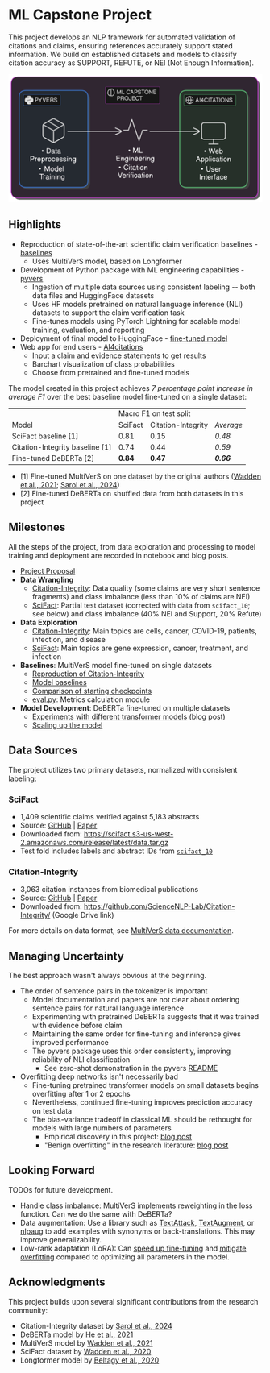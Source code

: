 # ML Capstone Project

This project develops an NLP framework for automated validation of citations and claims, ensuring references accurately support stated information.
We build on established datasets and models to classify citation accuracy as SUPPORT, REFUTE, or NEI (Not Enough Information).

![ML Capstone Project Diagram](./images/project_diagram.png)

## Highlights

- Reproduction of state-of-the-art scientific claim verification baselines - [baselines](baselines)
  - Uses MultiVerS model, based on Longformer
- Development of Python package with ML engineering capabilities - [pyvers](https://github.com/jedick/pyvers)
  - Ingestion of multiple data sources using consistent labeling -- both data files and HuggingFace datasets
  - Uses HF models pretrained on natural language inference (NLI) datasets to support the claim verification task
  - Fine-tunes models using PyTorch Lightning for scalable model training, evaluation, and reporting
- Deployment of final model to HuggingFace - [fine-tuned model](https://huggingface.co/jedick/DeBERTa-v3-base-mnli-fever-anli-scifact-citint)
- Web app for end users - [AI4citations](https://github.com/jedick/AI4citations)
  - Input a claim and evidence statements to get results
  - Barchart visualization of class probabilities
  - Choose from pretrained and fine-tuned models

The model created in this project achieves <i>7 percentage point increase in average F1</i> over the best baseline model fine-tuned on a single dataset:

<table>
  <tr>
    <td></td>
    <td colspan="3">Macro F1 on test split</td>
  </tr>
  <tr>
    <td>Model</td>
    <td>SciFact</td>
    <td>Citation-Integrity</td>
    <td><i>Average</i></td>
  </tr>
  <tr>
    <td>SciFact baseline [1]</td>
    <td>0.81</td>
    <td>0.15</td>
    <td><i>0.48</i></td>
  </tr>
  <tr>
    <td>Citation-Integrity baseline [1]</td>
    <td>0.74</td>
    <td>0.44</td>
    <td><i>0.59</i></td>
  </tr>
  <tr>
    <td>Fine-tuned DeBERTa [2]</td>
    <td><strong>0.84</strong></td>
    <td><strong>0.47</strong></td>
    <td><strong><i>0.66</i></strong></td>
  </tr>
</table>

- [1] Fine-tuned MultiVerS on one dataset by the original authors ([Wadden et al., 2021](https://doi.org/10.48550/arXiv.2112.01640); [Sarol et al., 2024](https://doi.org/10.1093/bioinformatics/btae420))
- [2] Fine-tuned DeBERTa on shuffled data from both datasets in this project

## Milestones

All the steps of the project, from data exploration and processing to model training and deployment are recorded in notebook and blog posts.

- [Project Proposal](notebooks/00_Project-Proposal.md)
- **Data Wrangling**
  - [Citation-Integrity](notebooks/02_Data-Wrangling-for-Citation-Integrity.ipynb): Data quality (some claims are very short sentence fragments) and class imbalance (less than 10% of claims are NEI)
  - [SciFact](notebooks/03_Data-Wrangling-for-SciFact.ipynb): Partial test dataset (corrected with data from `scifact_10`; see below) and class imbalance (40% NEI and Support, 20% Refute)
- **Data Exploration**
  - [Citation-Integrity](notebooks/04_Data-Exploration-for-Citation-Integrity.ipynb): Main topics are cells, cancer, COVID-19, patients, infection, and disease
  - [SciFact](notebooks/05_Data-Exploration-for-SciFact.ipynb): Main topics are gene expression, cancer, treatment, and infection
- **Baselines**: MultiVerS model fine-tuned on single datasets
  - [Reproduction of Citation-Integrity](notebooks/01_Reproduction-of-Citation-Integrity.ipynb)
  - [Model baselines](notebooks/06_Baselines.ipynb)
  - [Comparison of starting checkpoints](notebooks/07_Checkpoints_and_Rationale_Weight.ipynb)
  - [eval.py](notebooks/eval.py): Metrics calculation module
- **Model Development**: DeBERTa fine-tuned on multiple datasets
  - [Experiments with different transformer models](https://jedick.github.io/blog/experimenting-with-transformer-models-for-citation-verification/) (blog post)
  - [Scaling up the model](notebooks/08_Scaling_Up.ipynb)

## Data Sources

The project utilizes two primary datasets, normalized with consistent labeling:

### SciFact
- 1,409 scientific claims verified against 5,183 abstracts
- Source: [GitHub](https://github.com/allenai/scifact) | [Paper](https://doi.org/10.18653/v1/2020.emnlp-main.609)
- Downloaded from: https://scifact.s3-us-west-2.amazonaws.com/release/latest/data.tar.gz
- Test fold includes labels and abstract IDs from [`scifact_10`](https://github.com/dwadden/multivers/blob/main/script/get_data_train.sh)

### Citation-Integrity
- 3,063 citation instances from biomedical publications
- Source: [GitHub](https://github.com/ScienceNLP-Lab/Citation-Integrity/) | [Paper](https://doi.org/10.1093/bioinformatics/btae420)
- Downloaded from: https://github.com/ScienceNLP-Lab/Citation-Integrity/ (Google Drive link)

For more details on data format, see [MultiVerS data documentation](https://github.com/dwadden/multivers/blob/main/doc/data.md).

## Managing Uncertainty

The best approach wasn't always obvious at the beginning.

- The order of sentence pairs in the tokenizer is important
  - Model documentation and papers are not clear about ordering sentence pairs for natural language inference
  - Experimenting with pretrained DeBERTa suggests that it was trained with evidence before claim
  - Maintaining the same order for fine-tuning and inference gives improved performance
  - The pyvers package uses this order consistently, improving reliability of NLI classification
    - See zero-shot demonstration in the pyvers [README](https://github.com/jedick/pyvers)
- Overfitting deep networks isn't necessarily bad
  - Fine-tuning pretrained transformer models on small datasets begins overfitting after 1 or 2 epochs
  - Nevertheless, continued fine-tuning improves prediction accuracy on test data
  - The bias-variance tradeoff in classical ML should be rethought for models with large numbers of parameters
    - Empirical discovery in this project: [blog post]((https://jedick.github.io/blog/experimenting-with-transformer-models-for-citation-verification/#the-paradox-of-rising-loss-and-improving-accuracy))
    - "Benign overfitting" in the research literature: [blog post](https://jedick.github.io/blog/modern-understanding-of-overfitting-and-generalization-in-machine-learning/)

## Looking Forward

TODOs for future development.

- Handle class imbalance: MultiVerS implements reweighting in the loss function. Can we do the same with DeBERTa?
- Data augmentation: Use a library such as [TextAttack](https://github.com/QData/TextAttack), [TextAugment](https://github.com/dsfsi/textaugment), or [nlpaug](https://github.com/makcedward/nlpaug) to add examples with synonyms or back-translations. This may improve generalizability.
- Low-rank adaptation (LoRA): Can [speed up fine-tuning](10.48550/arXiv.2106.09685) and [mitigate overfitting](https://web.stanford.edu/class/cs224n/final-reports/256907158.pdf) compared to optimizing all parameters in the model.

## Acknowledgments

This project builds upon several significant contributions from the research community:

- Citation-Integrity dataset by [Sarol et al., 2024](https://doi.org/10.1093/bioinformatics/btae420)
- DeBERTa model by [He et al., 2021](https://doi.org/10.48550/arXiv.2006.03654)
- MultiVerS model by [Wadden et al., 2021](https://doi.org/10.48550/arXiv.2112.01640)
- SciFact dataset by [Wadden et al., 2020](https://arxiv.org/abs/2004.14974)
- Longformer model by [Beltagy et al., 2020](https://doi.org/10.48550/arXiv.2004.05150)

